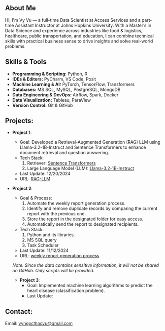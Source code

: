 ## About Me
Hi, I'm Vy Vu — a full-time Data Scientist at Access Services and a part-time Assistant Instructor at Johns Hopkins University. With a Master’s in Data Science and experience across industries like food & logistics, healthcare, public transportation, and education, I can combine technical skills with practical business sense to drive insights and solve real-world problems.


## Skills & Tools
- **Programming & Scripting:** Python, R  
- **IDEs & Editors:** PyCharm, VS Code, Posit  
- **Machine Learning & AI:** PyTorch, TensorFlow, Transformers  
- **Databases:** MS SQL, MySQL, PostgreSQL, MongoDB  
- **Data Engineering & DevOps:** Airflow, Spark, Docker  
- **Data Visualization:** Tableau, ParaView  
- **Version Control:** Git & GitHub  


## Projects:
- **Project 1**:
  - Goal: Developed a Retrieval-Augmented Generation (RAG) LLM using Llama-3.2-1B-Instruct and Sentence Transformers to enhance document retrieval and question answering.
  - Tech Stack:
    1. Retriever: [Sentence Transformers](https://huggingface.co/sentence-transformers/all-MiniLM-L6-v2)
    2. Large Language Model (LLM): [Llama-3.2-1B-Instruct](https://huggingface.co/meta-llama/Llama-3.2-1B-Instruct)
  - Last Update: 12/20/2024
  - URL: [RAG-LLM](https://github.com/vyngocthaovu/RAG-LLM/blob/main/RAG-LLM_Example1_v3.ipynb)
    
- **Project 2**:
  - Goal & Process:
    1. Automate the weekly report generation process.
    2. Identify and remove duplicate records by comparing the current report with the previous one.
    3. Store the report in the designated folder for easy access.
    4. Automatically send the report to designated recipients.
  - Tech Stack:
    1. Python and its libraries.
    2. MS SQL query
    3. Task Scheduler
  - Last Update: 11/12/2024
  - URL: [weekly report generation process](https://github.com/vyngocthaovu/automate_report-generation_email-sending)
    
  *Note: Since the data contains sensitive information, it will not be shared on GitHub. Only scripts will be provided.*

  - **Project 3**:
    - Goal: Implemented machine learning algorithms to predict the heart disease (classification problem).
    - Last Update:


## Contact:
Email: vyngocthaovu@gmail.com 
